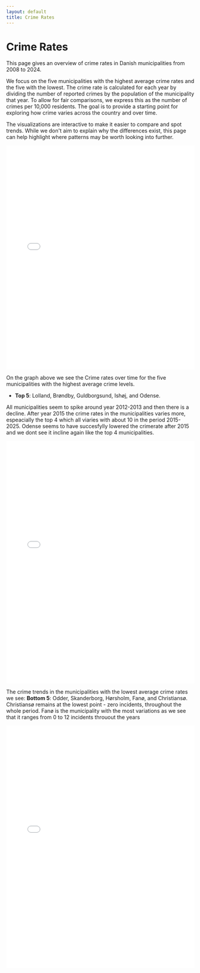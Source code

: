 ```yaml
---
layout: default
title: Crime Rates
---
```


# Crime Rates

This page gives an overview of crime rates in Danish municipalities from 2008 to 2024.

We focus on the five municipalities with the highest average crime rates and the five with the lowest.
The crime rate is calculated for each year by dividing the number of reported crimes by the population of the municipality that year. To allow for fair comparisons, we express this as the number of crimes per 10,000 residents.
The goal is to provide a starting point for exploring how crime varies across the country and over time. 

The visualizations are interactive to make it easier to compare and spot trends. While we don't aim to explain why the differences exist, this page can help highlight where patterns may be worth looking into further.


  


<iframe src="/crime_rates_plotly.html" width="100%" height="600" frameborder="0"></iframe>

On the graph above we see the Crime rates over time for the five municipalities with the highest average crime levels. 
- **Top 5**: Lolland, Brøndby, Guldborgsund, Ishøj, and Odense.

All municipalities seem to spike around year 2012-2013 and then there is a decline. After year 2015 the crime rates in the municipalities varies more, espeacially the top 4 which all viaries with about 10 in the period 2015-2025.
Odense seems to have succesfylly lowered the crimerate after 2015 and we dont see it incline again like the top 4 municipalities. 

<iframe src="/crime_timeseries_top5.html" width="100%" height="650" frameborder="0"></iframe>

The crime trends in the municipalities with the lowest average crime rates we see:
 **Bottom 5**: Odder, Skanderborg, Hørsholm, Fanø, and Christiansø.   
Christiansø remains at the lowest point - zero incidents, throughout the whole period. 
Fanø is the municipality with the most variations as we see that it ranges from 0 to 12 incidents throuout the years
<iframe src="/crime_timeseries_bottom5.html" width="100%" height="650" frameborder="0"></iframe>
